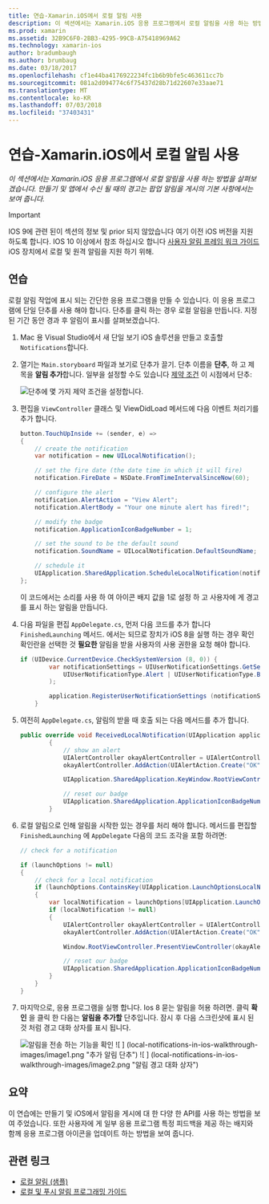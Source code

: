 ```yaml
---
title: 연습-Xamarin.iOS에서 로컬 알림 사용
description: 이 섹션에서는 Xamarin.iOS 응용 프로그램에서 로컬 알림을 사용 하는 방법을 살펴보겠습니다. 만들기 및 앱에서 수신 될 때의 경고는 팝업 알림을 게시의 기본 사항에서는 보여 줍니다.
ms.prod: xamarin
ms.assetid: 32B9C6F0-2BB3-4295-99CB-A75418969A62
ms.technology: xamarin-ios
author: bradumbaugh
ms.author: brumbaug
ms.date: 03/18/2017
ms.openlocfilehash: cf1e44ba4176922234fc1b6b9bfe5c463611cc7b
ms.sourcegitcommit: 081a2d094774c6f75437d28b71d22607e33aae71
ms.translationtype: MT
ms.contentlocale: ko-KR
ms.lasthandoff: 07/03/2018
ms.locfileid: "37403431"
---
```

# <a name="walkthrough---using-local-notifications-in-xamarinios"></a>연습-Xamarin.iOS에서 로컬 알림 사용

_이 섹션에서는 Xamarin.iOS 응용 프로그램에서 로컬 알림을 사용 하는 방법을 살펴보겠습니다. 만들기 및 앱에서 수신 될 때의 경고는 팝업 알림을 게시의 기본 사항에서는 보여 줍니다._

> [!IMPORTANT]
> IOS 9에 관련 된이 섹션의 정보 및 prior 되지 않았습니다 여기 이전 iOS 버전을 지원 하도록 합니다. IOS 10 이상에서 참조 하십시오 합니다 [사용자 알림 프레임 워크 가이드](~/ios/platform/user-notifications/index.md) iOS 장치에서 로컬 및 원격 알림을 지원 하기 위해.

## <a name="walkthrough"></a>연습

로컬 알림 작업에 표시 되는 간단한 응용 프로그램을 만들 수 있습니다. 이 응용 프로그램에 단일 단추를 사용 해야 합니다. 단추를 클릭 하는 경우 로컬 알림을 만듭니다. 지정 된 기간 동안 경과 후 알림이 표시를 살펴보겠습니다.


1. Mac 용 Visual Studio에서 새 단일 보기 iOS 솔루션을 만들고 호출할 `Notifications`합니다.
1. 열기는 `Main.storyboard` 파일과 보기로 단추가 끌기. 단추 이름을 **단추**, 하 고 제목을 **알림 추가**합니다. 일부을 설정할 수도 있습니다 [제약 조건](~/ios/user-interface/designer/designer-auto-layout.md) 이 시점에서 단추: 

    ![](local-notifications-in-ios-walkthrough-images/image3.png "단추에 몇 가지 제약 조건을 설정합니다.")
1. 편집을 `ViewController` 클래스 및 ViewDidLoad 메서드에 다음 이벤트 처리기를 추가 합니다.

    ```csharp
    button.TouchUpInside += (sender, e) =>
    {
        // create the notification
        var notification = new UILocalNotification();

        // set the fire date (the date time in which it will fire)
        notification.FireDate = NSDate.FromTimeIntervalSinceNow(60);

        // configure the alert
        notification.AlertAction = "View Alert";
        notification.AlertBody = "Your one minute alert has fired!";

        // modify the badge
        notification.ApplicationIconBadgeNumber = 1;

        // set the sound to be the default sound
        notification.SoundName = UILocalNotification.DefaultSoundName;

        // schedule it
        UIApplication.SharedApplication.ScheduleLocalNotification(notification);
    };
    ```

    이 코드에서는 소리를 사용 하 여 아이콘 배지 값을 1로 설정 하 고 사용자에 게 경고를 표시 하는 알림을 만듭니다.

1. 다음 파일을 편집 `AppDelegate.cs`, 먼저 다음 코드를 추가 합니다 `FinishedLaunching` 메서드. 에서는 되므로 장치가 iOS 8을 실행 하는 경우 확인 확인란을 선택한 것 **필요한** 알림을 받을 사용자의 사용 권한을 요청 해야 합니다.

    ```csharp
    if (UIDevice.CurrentDevice.CheckSystemVersion (8, 0)) {
            var notificationSettings = UIUserNotificationSettings.GetSettingsForTypes (
                UIUserNotificationType.Alert | UIUserNotificationType.Badge | UIUserNotificationType.Sound, null
            );

            application.RegisterUserNotificationSettings (notificationSettings);
        }
    ```

1. 여전히 `AppDelegate.cs`, 알림의 받을 때 호출 되는 다음 메서드를 추가 합니다.

    ```csharp
    public override void ReceivedLocalNotification(UIApplication application, UILocalNotification notification)
            {
                // show an alert
                UIAlertController okayAlertController = UIAlertController.Create(notification.AlertAction, notification.AlertBody, UIAlertControllerStyle.Alert);
                okayAlertController.AddAction(UIAlertAction.Create("OK", UIAlertActionStyle.Default, null));

                UIApplication.SharedApplication.KeyWindow.RootViewController.PresentViewController(okayAlertController, true, null);

                // reset our badge
                UIApplication.SharedApplication.ApplicationIconBadgeNumber = 0;
            }

    ```

1. 로컬 알림으로 인해 알림을 시작한 있는 경우를 처리 해야 합니다. 메서드를 편집할 `FinishedLaunching` 에 `AppDelegate` 다음의 코드 조각을 포함 하려면:


    ```csharp
    // check for a notification

    if (launchOptions != null)
    {
        // check for a local notification
        if (launchOptions.ContainsKey(UIApplication.LaunchOptionsLocalNotificationKey))
        {
            var localNotification = launchOptions[UIApplication.LaunchOptionsLocalNotificationKey] as UILocalNotification;
            if (localNotification != null)
            {
                UIAlertController okayAlertController = UIAlertController.Create(localNotification.AlertAction, localNotification.AlertBody, UIAlertControllerStyle.Alert);
                okayAlertController.AddAction(UIAlertAction.Create("OK", UIAlertActionStyle.Default, null));

                Window.RootViewController.PresentViewController(okayAlertController, true, null);

                // reset our badge
                UIApplication.SharedApplication.ApplicationIconBadgeNumber = 0;
            }
        }
    }

    ```

1. 마지막으로, 응용 프로그램을 실행 합니다. Ios 8 묻는 알림을 허용 하려면. 클릭 **확인** 을 클릭 한 다음는 **알림을 추가할** 단추입니다. 잠시 후 다음 스크린샷에 표시 된 것 처럼 경고 대화 상자를 표시 됩니다.

    ![](local-notifications-in-ios-walkthrough-images/image0.png "알림을 전송 하는 기능을 확인") ![ ] (local-notifications-in-ios-walkthrough-images/image1.png "추가 알림 단추") ![ ] (local-notifications-in-ios-walkthrough-images/image2.png "알림 경고 대화 상자")

## <a name="summary"></a>요약

이 연습에는 만들기 및 iOS에서 알림을 게시에 대 한 다양 한 API를 사용 하는 방법을 보여 주었습니다. 또한 사용자에 게 일부 응용 프로그램 특정 피드백을 제공 하는 배지와 함께 응용 프로그램 아이콘을 업데이트 하는 방법을 보여 줍니다.


## <a name="related-links"></a>관련 링크

- [로컬 알림 (샘플)](https://developer.xamarin.com/samples/monotouch/LocalNotifications)
- [로컬 및 푸시 알림 프로그래밍 가이드](https://developer.apple.com/library/prerelease/content/documentation/NetworkingInternet/Conceptual/RemoteNotificationsPG/)
